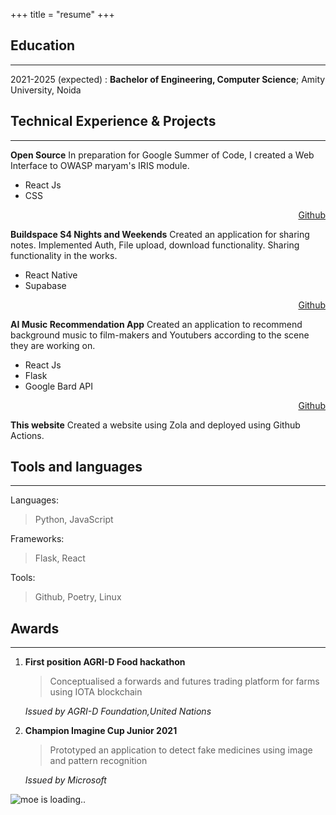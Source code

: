+++
title = "resume"
+++

## Education

---

2021-2025 (expected)
: **Bachelor of Engineering, Computer Science**; Amity University, Noida

## Technical Experience & Projects

---

**Open Source**
In preparation for Google Summer of Code, I created a Web Interface to OWASP maryam's IRIS module.

- React Js
- CSS
<div style="text-align: right"> <a href="https://github.com/jailbreakerVC/ShareNotes/tree/dev">Github</a> </div>

**Buildspace S4 Nights and Weekends**
Created an application for sharing notes. Implemented Auth, File upload, download functionality. Sharing functionality in the works.

- React Native
- Supabase
<div style="text-align: right"> <a href="https://github.com/jailbreakerVC/ShareNotes/tree/dev">Github</a> </div>

**AI Music Recommendation App**
Created an application to recommend background music to film-makers and Youtubers according to the scene they are working on.

- React Js
- Flask
- Google Bard API
<div style="text-align: right"> <a href="https://github.com/jailbreakerVC/music-app">Github</a> </div>

**This website**
Created a website using Zola and deployed using Github Actions.

## Tools and languages

---

Languages:

> Python, JavaScript

Frameworks:

> Flask, React

Tools:

> Github, Poetry, Linux

## Awards

---

1. **First position AGRI-D Food hackathon**

   > Conceptualised a forwards and futures trading platform for farms using IOTA blockchain

   _Issued by AGRI-D Foundation,United Nations_

2. **Champion Imagine Cup Junior 2021**

   > Prototyped an application to detect fake medicines using image and pattern recognition

   _Issued by Microsoft_

<img alt="moe is loading.." class="moe noStyle" id="target" loading="lazy" src="https://i.ibb.co/3ptYG1c/14.gif">
